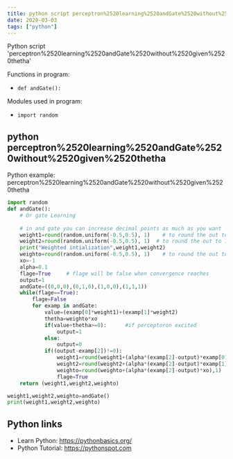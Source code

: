 ```yaml
---
title: python script perceptron%2520learning%2520andGate%2520without%2520given%2520thetha (snippet)
date: 2020-03-03
tags: ["python"]
---
```

Python script 'perceptron%2520learning%2520andGate%2520without%2520given%2520thetha'

Functions in program: 
* `def andGate():`

Modules used in program: 
* `import random`

## python perceptron%2520learning%2520andGate%2520without%2520given%2520thetha

Python example: perceptron%2520learning%2520andGate%2520without%2520given%2520thetha

```python
import random
def andGate():
    # Or gate Learning
    
    # in and gate you can increase decimal points as much as you want
    weight1=round(random.uniform(-0.5,0.5), 1)    # to round the out to 1 decimal point 
    weight2=round(random.uniform(-0.5,0.5), 1)  # to round the out to 1 decimal point
    print("Weighted intialization",weight1,weight2)
    weighto=round(random.uniform(-0.5,0.5), 1)    # to round the out to 1 decimal point 
    xo=-1
    alpha=0.1
    flage=True     # flage will be false when convergence reaches
    output=1
    andGate=((0,0,0),(0,1,0),(1,0,0),(1,1,1))
    while(flage==True):
        flage=False
        for examp in andGate:
            value=(examp[0]*weight1)+(examp[1]*weight2)
            thetha=weighto*xo
            if(value+thetha>=0):      #if perceptoron excited
                output=1    
            else:
                output=0
            if((output-examp[2])!=0):
                weight1=round(weight1+(alpha*(examp[2]-output)*examp[0]),1)   # to round the out to 1 decimal point
                weight2=round(weight2+(alpha*(examp[2]-output)*examp[1]),1)   # to round the out to 1 decimal point
                weighto=round(weighto+(alpha*(examp[2]-output)*xo),1)   # to round the out to 1 decimal point
                flage=True
    return (weight1,weight2,weighto)

weight1,weight2,weighto=andGate()
print(weight1,weight2,weighto)

```

## Python links

- Learn Python: https://pythonbasics.org/
- Python Tutorial: https://pythonspot.com
